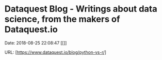 # Dataquest Blog - Writings about data science, from the makers of Dataquest.io

Date: 2018-08-25 22:08:47
[[]]

URL: [https://www.dataquest.io/blog/python-vs-r/]
